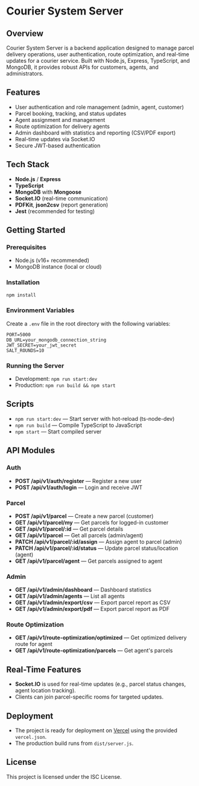 # Courier System Server

## Overview

Courier System Server is a backend application designed to manage parcel delivery operations, user authentication, route optimization, and real-time updates for a courier service. Built with Node.js, Express, TypeScript, and MongoDB, it provides robust APIs for customers, agents, and administrators.

## Features
- User authentication and role management (admin, agent, customer)
- Parcel booking, tracking, and status updates
- Agent assignment and management
- Route optimization for delivery agents
- Admin dashboard with statistics and reporting (CSV/PDF export)
- Real-time updates via Socket.IO
- Secure JWT-based authentication

## Tech Stack
- **Node.js** / **Express**
- **TypeScript**
- **MongoDB** with **Mongoose**
- **Socket.IO** (real-time communication)
- **PDFKit**, **json2csv** (report generation)
- **Jest** (recommended for testing)

## Getting Started

### Prerequisites
- Node.js (v16+ recommended)
- MongoDB instance (local or cloud)

### Installation
```bash
npm install
```

### Environment Variables
Create a `.env` file in the root directory with the following variables:
```
PORT=5000
DB_URL=your_mongodb_connection_string
JWT_SECRET=your_jwt_secret
SALT_ROUNDS=10
```

### Running the Server
- Development: `npm run start:dev`
- Production: `npm run build && npm start`

## Scripts
- `npm run start:dev` — Start server with hot-reload (ts-node-dev)
- `npm run build` — Compile TypeScript to JavaScript
- `npm start` — Start compiled server

## API Modules

### Auth
- **POST /api/v1/auth/register** — Register a new user
- **POST /api/v1/auth/login** — Login and receive JWT

### Parcel
- **POST /api/v1/parcel** — Create a new parcel (customer)
- **GET /api/v1/parcel/my** — Get parcels for logged-in customer
- **GET /api/v1/parcel/:id** — Get parcel details
- **GET /api/v1/parcel** — Get all parcels (admin/agent)
- **PATCH /api/v1/parcel/:id/assign** — Assign agent to parcel (admin)
- **PATCH /api/v1/parcel/:id/status** — Update parcel status/location (agent)
- **GET /api/v1/parcel/agent** — Get parcels assigned to agent

### Admin
- **GET /api/v1/admin/dashboard** — Dashboard statistics
- **GET /api/v1/admin/agents** — List all agents
- **GET /api/v1/admin/export/csv** — Export parcel report as CSV
- **GET /api/v1/admin/export/pdf** — Export parcel report as PDF

### Route Optimization
- **GET /api/v1/route-optimization/optimized** — Get optimized delivery route for agent
- **GET /api/v1/route-optimization/parcels** — Get agent's parcels

## Real-Time Features
- **Socket.IO** is used for real-time updates (e.g., parcel status changes, agent location tracking).
- Clients can join parcel-specific rooms for targeted updates.

## Deployment
- The project is ready for deployment on [Vercel](https://vercel.com/) using the provided `vercel.json`.
- The production build runs from `dist/server.js`.

## License

This project is licensed under the ISC License. 